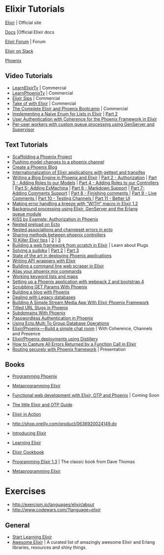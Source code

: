 # Elixir Tutorials

[Elixir](http://elixir-lang.org/) | Official site

[Docs](https://hexdocs.pm/elixir/Kernel.html) |Official Elixir docs

[Elixir Forum](https://elixirforum.com/)  | Forum

[Elixir on Slack](https://elixir-slackin.herokuapp.com/) 

[Phoenix](http://www.phoenixframework.org/) 

## Video Tutorials

- [LearnElixirTv](https://www.learnelixir.tv/episodes)  | Commercial
- [LearnPhoenixTv](www.learnphoenix.tv) | Commercial
- [Elixir Sips](http://elixirsips.com/) | Commercial
- [Take of with Elixir](https://bigmachine.io/products/take-off-with-elixir/) | Commercial
- [The Complete Elixir and Phoenix Bootcamp](https://www.udemy.com/the-complete-elixir-and-phoenix-bootcamp-and-tutorial) | Commercial
- [Implementing a Naive Enum for Lists in Elixir](https://www.youtube.com/watch?v=WORDnCviUu0) | [Part 2](https://www.youtube.com/watch?v=oboH_0uJyY4)
- [User Authentication with Coherence for the Phoenix Framework in Elixir](https://www.youtube.com/watch?v=4eqTR10F9Uo)
- [Per-user workers with custom queue processing using GenServer and Supervisor](https://www.youtube.com/watch?v=19JakddwsV8)

## Text Tutorials

- [Scaffolding a Phoenix Project](https://www.rymai.me/2015/10/22/scaffolding-a-phoenix-project/) 
- [Pushing model changes to a phoenix channel](http://learningelixir.joekain.com/pushing-model-changes-to-a-phoenix-channel/) 
- [Create a Phoenix Blog](https://monterail.com/blog/2015/phoenix-blog) 
- [Internationalization of Elixir applications with gettext and transifex](http://tech.footballaddicts.com/blog/internationalization-of-elixir-applications-with-gettext-and-transifex)
- [Writing a Blog Engine in Phoenix and Elixir](https://hackernoon.com/introduction-fe138ac6079d#.ujyio04wl) | [Part 2 - Authorization](https://hackernoon.com/writing-a-blog-engine-in-phoenix-part-2-authorization-814c06fa7c0#.iqen8po3d) | [Part 3 - Adding Roles to our Models](https://hackernoon.com/writing-a-blog-engine-in-phoenix-and-elixir-part-3-adding-roles-to-our-models-3be45a4afe4b#.78g8ggl5q) | [Part 4 - Adding Roles to our Controllers](https://hackernoon.com/writing-a-blog-engine-in-phoenix-and-elixir-part-4-adding-roles-to-our-controllers-9f4678b48468#.hl0s92pmk) | [Part 5- Adding ExMachina](https://hackernoon.com/mixology-exmachina-92a08dc3e954#.ini44v1fs) | [Part 6 - Markdown Support](https://hackernoon.com/writing-a-blog-engine-in-phoenix-and-elixir-part-5-markdown-support-fde72badd8e1#.mrvi7bmmr) | [Part 7- Adding Comments Support](https://hackernoon.com/writing-a-blog-engine-in-phoenix-and-elixir-part-7-adding-comments-support-7dfc17dd474e#.8gj10xg92) | [Part 8 - Finishing comments ](https://medium.com/elixir-magic/writing-a-blog-engine-in-phoenix-and-elixir-part-8-finishing-comments-30ff95d44cea#.79pe6sjc7) | [Part 9 - Live Comments ](https://medium.com/elixir-magic/writing-a-blog-engine-in-phoenix-and-elixir-part-9-live-comments-9269669a6941#.r50j0ka3e)  | [Part 10 - Testing Channels ](https://medium.com/elixir-magic/writing-a-blog-engine-in-phoenix-and-elixir-part-10-testing-channels-e6371ce4cfbe#.jrgwfcrhd) | [Part 11 - Better UI](https://medium.com/elixir-magic/writing-a-blog-engine-in-phoenix-and-elixir-part-11-better-ui-f17f3d7efa85#.oosrhhhji) 
- [Making error handling a breeze with “WITH” macro in Elixir 1.2](https://medium.com/elixir-magic/making-error-handling-a-breeze-with-with-operator-in-elixir-1-2-93d611a878e#.8x3sqmmuj) 
- [Background processing using Elixir, GenServer and the Erlang queue module](https://hackernoon.com/background-processing-using-elixir-genserver-and-the-erlang-queue-class-8d476d4942c2#.nzqu0yt2p)
- [KISS by Example: Authorization in Phoenix](https://dockyard.com/blog/2016/09/08/kiss-phoenix-auth)
- [Nested preload on Ecto](https://tkowal.wordpress.com/2016/04/23/nested-preload-in-ecto/)
- [Nested associations and changeset errors in ecto](https://medium.com/@cjbell_/nested-associations-changeset-errors-in-ecto-f0ce6a4fec70#.7oerq6wmb) 
- [Sharing methods between phoenix controllers](https://medium.com/@cjbell_/sharing-methods-between-phoenix-controllers-358ab6d36e22#.29wm0x1zz) 
- [10 Killer Elixir tips](https://medium.com/blackode/10-killer-elixir-tips-2a9be1bec9be#.ruk3p5uxu) | [2](https://medium.com/blackode/10-killer-elixir-tips-2-c5f87f8a70c8#.jf3ln7ssj) | [3](https://medium.com/blackode/10-killer-elixir-tips-3-5c196eaec376#.m5t9h91ob) 
- [Building a web framework from scratch in Elixir](https://codewords.recurse.com/issues/five/building-a-web-framework-from-scratch-in-elixir) | Learn about Plugs
- [Solving a sudoku](https://medium.com/@littleowllabs/solving-sudoku-with-elixir-d36f40232499#.5msof789a) | [Part 2](https://medium.com/@benng/solve-your-sudoku-puzzles-with-elixir-part-2-a1f5c520a522#.7f2n6q6cu) | [Part 3](https://medium.com/@benng/solve-your-sudoku-puzzles-with-elixir-part-3-afe7815690b0#.72g4gty9d) 
- [State of the art in deploying Phoenix applications](https://hackernoon.com/state-of-the-art-in-deploying-elixir-phoenix-applications-fe72a4563cd8#.gzzympgw9)
- [Writing API wrappers with Elixir](https://shane.logsdon.io/posts/writing-api-wrappers-with-elixir/)
- [Building a command line web scraper in Elixir](http://softwarebysteve.com/building-a-command-line-web-scraper-in-elixir.html)
- [Alias your phoenix mix commands](https://sergiotapia.me/alias-your-phoenix-mix-commands-for-some-nice-developer-ux-4a02b2bf3474#.2trf1de5d) 
- [Working keyword lists and maps](http://culttt.com/2016/04/11/working-keyword-lists-maps-elixir/) 
- [Setting up a Phoenix application with webpack 2 and bootstrap 4](https://medium.com/@awestbro/setting-up-a-phoenix-application-with-webpack-2-and-bootstrap-4-9e02d3c0834b#.icfetkyl0)
- [Scrubbing GET Params With Phoenix](http://nicolas-bettenburg.com/articles/scrubbing-get-params-with-phoenix/)
- [Building a blog with Phoenix](http://blog.distortedthinking.agency/articles/building-a-blog-with-phoenix/) 
- [Dealing with Legacy databases](https://cafeinacode.com/dealing-with-legacy-databases-in-ecto-47489ee44c4#.d7de5xqw4)
- [Building A Simple Stream Media App With Elixir Phoenix Framework](http://elixirdose.com/post/building-a-simple-stream-media-app)
- [Titled URL Slugs in Phoenix](https://hashrocket.com/blog/posts/titled-url-slugs-in-phoenix?utm_content=buffer4c50d&utm_medium=social&utm_source=elixirweekly.com&utm_campaign=buffer) 
- [Subdomains With Phoenix](http://blog.gazler.com/blog/2015/07/18/subdomains-with-phoenix/)
- [Passwordless Authentication in Phoenix](https://dennisreimann.de/articles/phoenix-passwordless-authentication-magic-link.html)
- [Using Ecto.Multi To Group Database Operations](http://geoffreylessel.com/2017/using-ecto-multi-to-group-database-operations/)
- [Elixir/Phoenix — Build a simple chat room](https://medium.com/@Stephanbv/elixir-phoenix-build-a-simple-chat-room-7f20ee8e8f9c#.jw2i712zj) | With Coherence, Channels and Presence
- [Elixir/Phoenix deployments using Distillery](http://crypt.codemancers.com/posts/2016-10-06-elixir-phoenix-distillery/)
- [How to Capture All Errors Returned by a Function Call in Elixir](http://semaphoreci.com/blog/2016/11/24/how-to-capture-all-errors-generated-by-a-function-call-in-elixir.html)
- [Routing securely with Phoenix framework](https://kronicdeth.github.io/routing-securely-with-phoenix-framework/#/) | Presentation 



## Books

- [Programming Phoenix](https://pragprog.com/book/phoenix/programming-phoenix) 
- [Metaprogramming Elixir](https://pragprog.com/book/cmelixir/metaprogramming-elixir) 
- [Functional web development with Elixir, OTP and Phoenix](https://pragprog.com/book/lhelph/functional-web-development-with-elixir-otp-and-phoenix) | Coming Soon
- [The little Elixir and OTP Guide](https://www.manning.com/books/the-little-elixir-and-otp-guidebook)
- [Elixir in Action](https://www.manning.com/books/elixir-in-action) 
- http://shop.oreilly.com/product/0636920024149.do
- [Introducing Elixir](https://startlearningelixir.com/r/introducing-elixir) 
- [Learning Elixir](https://www.packtpub.com/application-development/learning-elixir) 
- [Elixir Cookbook](https://www.packtpub.com/application-development/elixir-cookbook) 

- [Programming Elixir 1.3](https://pragprog.com/book/elixir13/programming-elixir-1-3)  | The classic book from Dave Thomas
- [Metaprogramming Elixir](https://pragprog.com/book/cmelixir/metaprogramming-elixir)



# Exercises

- http://exercism.io/languages/elixir/about
- http://www.codewars.com/?language=elixir



## General

- [Start Learning Elixir](https://startlearningelixir.com/) 
- [Awesome Elixir](https://github.com/h4cc/awesome-elixir) | A curated list of amazingly awesome Elixir and Erlang libraries, resources and shiny things.







